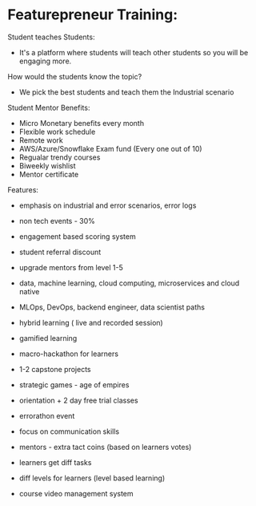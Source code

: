 # Featurepreneur Training:

Student teaches Students:
 - It's a platform where students will teach other students so you will be engaging more.
	
How would the students know the topic?
 - We pick the best students and teach them the Industrial scenario

Student Mentor Benefits:
 - Micro Monetary benefits every month
 - Flexible work schedule
 - Remote work
 - AWS/Azure/Snowflake Exam fund (Every one out of 10)
 - Regualar trendy courses
 - Biweekly wishlist
 - Mentor certificate

Features:
- emphasis on industrial and error scenarios, error logs

- non tech events - 30%

- engagement based scoring system

- student referral discount

- upgrade mentors from level 1-5

- data, machine learning, cloud computing, microservices and cloud native

- MLOps, DevOps, backend engineer, data scientist paths

- hybrid learning ( live and recorded session) 

- gamified learning

- macro-hackathon for learners 

- 1-2 capstone projects

- strategic games - age of empires

- orientation + 2 day free trial classes

- errorathon event

- focus on communication skills

- mentors - extra tact coins (based on learners votes)

- learners get diff tasks  

- diff levels for learners (level based learning)

- course video management system